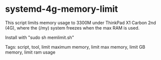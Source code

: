 # systemd-4g-memory-limit

This script limits memory usage to 3300M under ThinkPad X1 Carbon 2nd (4G), where the (/my) system freezes when the max RAM is used.

Install with "sudo sh memlimit.sh"

Tags: script, tool, limit maximum memory, limit max memory, limit GB memory, limit ram usage
